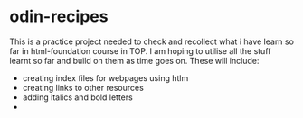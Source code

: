 # odin-recipes
This is a practice project needed to check and recollect what i have learn so far in html-foundation course in TOP.
I am hoping to utilise all the stuff learnt so far and build on them as time goes on. These will include:
- creating index files for webpages using htlm
- creating links to other resources
- adding italics and bold letters
-  

